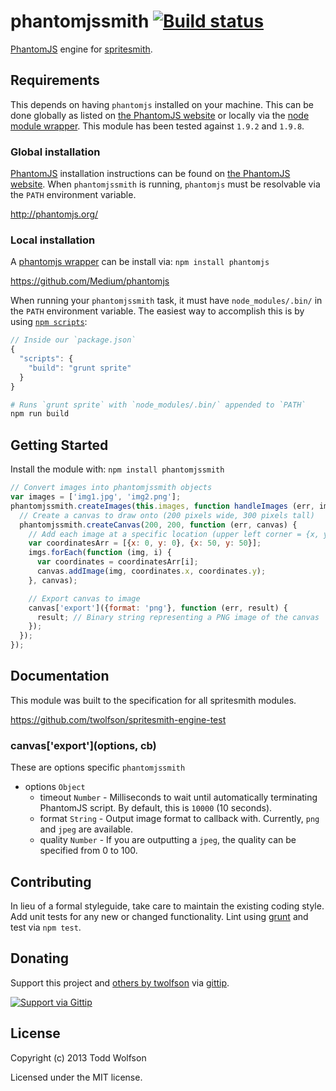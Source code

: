 # phantomjssmith [![Build status](https://travis-ci.org/twolfson/phantomjssmith.png?branch=master)](https://travis-ci.org/twolfson/phantomjssmith)

[PhantomJS][phantomjs] engine for [spritesmith][spritesmith].

[phantomjs]: http://phantomjs.org/
[spritesmith]: https://github.com/Ensighten/spritesmith

## Requirements
This depends on having `phantomjs` installed on your machine. This can be done globally as listed on [the PhantomJS website][phantomjs] or locally via the [node module wrapper][npm-phantomjs]. This module has been tested against `1.9.2` and `1.9.8`.

[npm-phantomjs]: https://github.com/Medium/phantomjs

### Global installation
[PhantomJS][phantomjs] installation instructions can be found on [the PhantomJS website][phantomjs]. When `phantomjssmith` is running, `phantomjs` must be resolvable via the `PATH` environment variable.

http://phantomjs.org/

### Local installation
A [phantomjs wrapper][npm-phantomjs] can be install via: `npm install phantomjs`

https://github.com/Medium/phantomjs

When running your `phantomjssmith` task, it must have `node_modules/.bin/` in the `PATH` environment variable. The easiest way to accomplish this is by using [`npm scripts`][npm-scripts]:

[npm-scripts]: https://docs.npmjs.com/misc/scripts

```js
// Inside our `package.json`
{
  "scripts": {
    "build": "grunt sprite"
  }
}
```

```bash
# Runs `grunt sprite` with `node_modules/.bin/` appended to `PATH`
npm run build
```

## Getting Started
Install the module with: `npm install phantomjssmith`

```javascript
// Convert images into phantomjssmith objects
var images = ['img1.jpg', 'img2.png'];
phantomjssmith.createImages(this.images, function handleImages (err, imgs) {
  // Create a canvas to draw onto (200 pixels wide, 300 pixels tall)
  phantomjssmith.createCanvas(200, 200, function (err, canvas) {
    // Add each image at a specific location (upper left corner = {x, y})
    var coordinatesArr = [{x: 0, y: 0}, {x: 50, y: 50}];
    imgs.forEach(function (img, i) {
      var coordinates = coordinatesArr[i];
      canvas.addImage(img, coordinates.x, coordinates.y);
    }, canvas);

    // Export canvas to image
    canvas['export']({format: 'png'}, function (err, result) {
      result; // Binary string representing a PNG image of the canvas
    });
  });
});
```

## Documentation
This module was built to the specification for all spritesmith modules.

https://github.com/twolfson/spritesmith-engine-test

### canvas\['export'\](options, cb)
These are options specific `phantomjssmith`

- options `Object`
  - timeout `Number` - Milliseconds to wait until automatically terminating PhantomJS script. By default, this is `10000` (10 seconds).
  - format `String` - Output image format to callback with. Currently, `png` and `jpeg` are available.
  - quality `Number` - If you are outputting a `jpeg`, the quality can be specified from 0 to 100.

## Contributing
In lieu of a formal styleguide, take care to maintain the existing coding style. Add unit tests for any new or changed functionality. Lint using [grunt](https://github.com/gruntjs/grunt) and test via `npm test`.

## Donating
Support this project and [others by twolfson][gittip] via [gittip][].

[![Support via Gittip][gittip-badge]][gittip]

[gittip-badge]: https://rawgithub.com/twolfson/gittip-badge/master/dist/gittip.png
[gittip]: https://www.gittip.com/twolfson/

## License
Copyright (c) 2013 Todd Wolfson

Licensed under the MIT license.
